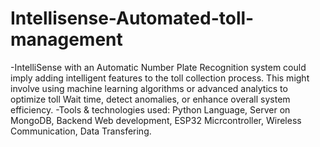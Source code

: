 # Intellisense-Automated-toll-management
-IntelliSense with an Automatic Number Plate Recognition system could imply adding intelligent features to the toll collection process. This might involve using machine learning algorithms or advanced analytics to optimize toll Wait time, detect anomalies, or enhance overall system efficiency.
-Tools & technologies used: Python Language, Server on MongoDB, Backend Web development, ESP32 Micrcontroller, Wireless
Communication, Data Transfering.
